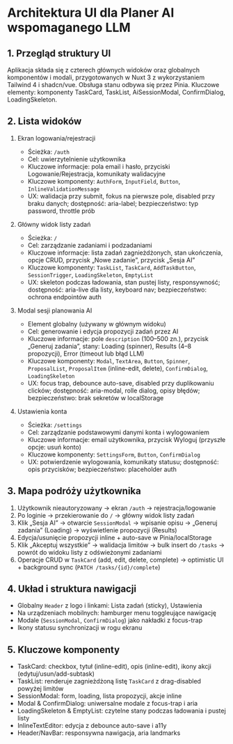 # Architektura UI dla Planer AI wspomaganego LLM

## 1. Przegląd struktury UI
Aplikacja składa się z czterech głównych widoków oraz globalnych komponentów i modali, przygotowanych w Nuxt 3 z wykorzystaniem Tailwind 4 i shadcn/vue. Obsługa stanu odbywa się przez Pinia. Kluczowe elementy: komponenty TaskCard, TaskList, AiSessionModal, ConfirmDialog, LoadingSkeleton.

## 2. Lista widoków

1. Ekran logowania/rejestracji
   - Ścieżka: `/auth`
   - Cel: uwierzytelnienie użytkownika
   - Kluczowe informacje: pola email i hasło, przyciski Logowanie/Rejestracja, komunikaty walidacyjne
   - Kluczowe komponenty: `AuthForm`, `InputField`, `Button`, `InlineValidationMessage`
   - UX: walidacja przy submit, fokus na pierwsze pole, disabled przy braku danych; dostępność: aria-label; bezpieczeństwo: typ password, throttle prób

2. Główny widok listy zadań
   - Ścieżka: `/`
   - Cel: zarządzanie zadaniami i podzadaniami
   - Kluczowe informacje: lista zadań zagnieżdżonych, stan ukończenia, opcje CRUD, przycisk „Nowe zadanie”, przycisk „Sesja AI”
   - Kluczowe komponenty: `TaskList`, `TaskCard`, `AddTaskButton`, `SessionTrigger`, `LoadingSkeleton`, `EmptyList`
   - UX: skeleton podczas ładowania, stan pustej listy, responsywność; dostępność: aria-live dla listy, keyboard nav; bezpieczeństwo: ochrona endpointów auth

3. Modal sesji planowania AI
   - Element globalny (używany w głównym widoku)
   - Cel: generowanie i edycja propozycji zadań przez AI
   - Kluczowe informacje: pole `description` (100–500 zn.), przycisk „Generuj zadania”, stany: Loading (spinner), Results (4–8 propozycji), Error (timeout lub błąd LLM)
   - Kluczowe komponenty: `Modal`, `TextArea`, `Button`, `Spinner`, `ProposalList`, `ProposalItem` (inline-edit, delete), `ConfirmDialog`, `LoadingSkeleton`
   - UX: focus trap, debounce auto-save, disabled przy duplikowaniu clicków; dostępność: aria-modal, rolle dialog, opisy błędów; bezpieczeństwo: brak sekretów w localStorage

4. Ustawienia konta
   - Ścieżka: `/settings`
   - Cel: zarządzanie podstawowymi danymi konta i wylogowaniem
   - Kluczowe informacje: email użytkownika, przycisk Wyloguj (przyszłe opcje: usuń konto)
   - Kluczowe komponenty: `SettingsForm`, `Button`, `ConfirmDialog`
   - UX: potwierdzenie wylogowania, komunikaty statusu; dostępność: opis przycisków; bezpieczeństwo: placeholder auth

## 3. Mapa podróży użytkownika
1. Użytkownik nieautoryzowany → ekran `/auth` → rejestracja/logowanie
2. Po loginie → przekierowanie do `/` → główny widok listy zadań
3. Klik „Sesja AI” → otwarcie `SessionModal` → wpisanie opisu → „Generuj zadania” (Loading) → wyświetlenie propozycji (Results)
4. Edycja/usunięcie propozycji inline + auto-save w Pinia/localStorage
5. Klik „Akceptuj wszystkie” → walidacja limitów → bulk insert do `/tasks` → powrót do widoku listy z odświeżonymi zadaniami
6. Operacje CRUD w `TaskCard` (add, edit, delete, complete) → optimistic UI + background sync (`PATCH /tasks/{id}/complete`)

## 4. Układ i struktura nawigacji
- Globalny `Header` z logo i linkami: Lista zadań (sticky), Ustawienia
- Na urządzeniach mobilnych: hamburger menu toggleujące nawigację
- Modale (`SessionModal`, `ConfirmDialog`) jako nakładki z focus-trap
- Ikony statusu synchronizacji w rogu ekranu

## 5. Kluczowe komponenty
- TaskCard: checkbox, tytuł (inline-edit), opis (inline-edit), ikony akcji (edytuj/usun/add-subtask)
- TaskList: renderuje zagnieżdżoną listę `TaskCard` z drag-disabled powyżej limitów
- SessionModal: form, loading, lista propozycji, akcje inline
- Modal & ConfirmDialog: uniwersalne modale z focus-trap i aria
- LoadingSkeleton & EmptyList: czytelne stany podczas ładowania i pustej listy
- InlineTextEditor: edycja z debounce auto-save i a11y
- Header/NavBar: responsywna nawigacja, aria landmarks
